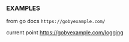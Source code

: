 ### EXAMPLES

from go docs
```https://gobyexample.com/```

current point
https://gobyexample.com/logging